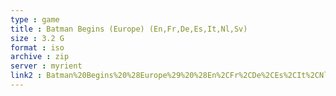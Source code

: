 ```yaml
---
type : game
title : Batman Begins (Europe) (En,Fr,De,Es,It,Nl,Sv)
size : 3.2 G
format : iso
archive : zip
server : myrient
link2 : Batman%20Begins%20%28Europe%29%20%28En%2CFr%2CDe%2CEs%2CIt%2CNl%2CSv%29
---
```

